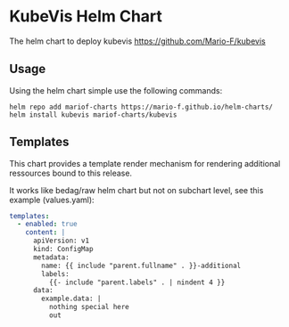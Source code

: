 # KubeVis Helm Chart

The helm chart to deploy kubevis <https://github.com/Mario-F/kubevis>

## Usage

Using the helm chart simple use the following commands:

```shell
helm repo add mariof-charts https://mario-f.github.io/helm-charts/
helm install kubevis mariof-charts/kubevis
```

## Templates

This chart provides a template render mechanism for rendering additional ressources bound to this release.

It works like bedag/raw helm chart but not on subchart level, see this example (values.yaml):

```yaml
templates:
  - enabled: true
    content: |
      apiVersion: v1
      kind: ConfigMap
      metadata:
        name: {{ include "parent.fullname" . }}-additional
        labels:
          {{- include "parent.labels" . | nindent 4 }}
      data:
        example.data: |
          nothing special here
          out
```
